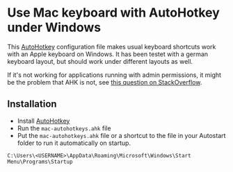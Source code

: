 Use Mac keyboard with AutoHotkey under Windows
==============================================

This [AutoHotkey](https://www.autohotkey.com/) configuration file makes usual keyboard shortcuts work with an Apple keyboard on Windows. It has been testet with a german keyboard layout, but should work under different layouts as well.

If it's not working for applications running with admin permissions, it might be the problem that AHK is not, see [this question on StackOverflow](https://stackoverflow.com/a/8457852/723769).

Installation
------------

- Install [AutoHotkey](https://www.autohotkey.com/) 
- Run the `mac-autohotkeys.ahk` file
- Put the `mac-autohotkeys.ahk` file or a shortcut to the file in your Autostart folder to run it automatically on startup.

`C:\Users\<USERNAME>\AppData\Roaming\Microsoft\Windows\Start Menu\Programs\Startup`
